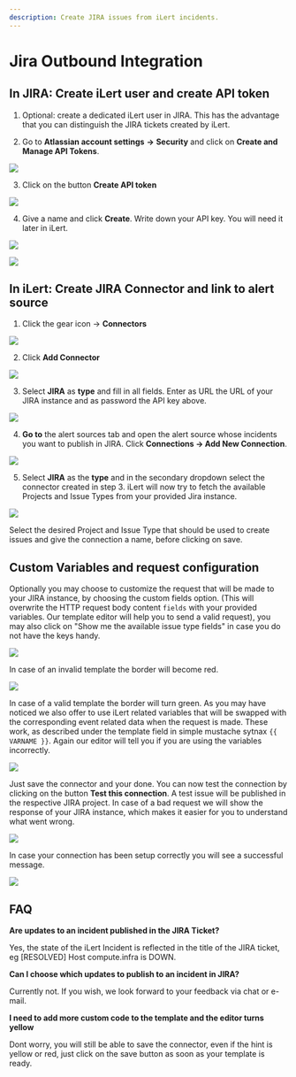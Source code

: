 ```yaml
---
description: Create JIRA issues from iLert incidents.
---
```


# Jira Outbound Integration

## In JIRA: Create iLert user and create API token <a id="jira-preparation"></a>

1. Optional: create a dedicated iLert user in JIRA. This has the advantage that you can distinguish the JIRA tickets created by iLert.

2. Go to **Atlassian account settings**  **→** **Security** and click on **Create and Manage API Tokens**.

![](../../.gitbook/assets/screenshot-2020-08-05-at-13.15.25.png)

3. Click on the button **Create API token**  

![](../../.gitbook/assets/ji2.png)

4. Give a name and click **Create**. Write down your API key. You will need it later in iLert.  

![](../../.gitbook/assets/ji3.png)

![](../../.gitbook/assets/ji4.png)

## In iLert: Create JIRA Connector and link to alert source <a id="create-alarm-source"></a>

1. Click the gear icon → **Connectors**

![](../../.gitbook/assets/ji5.png)

2. Click **Add Connector**

![](../../.gitbook/assets/ji6.png)

3. Select **JIRA** as **type** and fill in all fields. Enter as URL the URL of your JIRA instance and as password the API key above.

![](../../.gitbook/assets/ji7.png)

4. **Go to** the alert sources tab and open the alert source whose incidents you want to publish in JIRA. Click **Connections → Add New Connection**.

![](../../.gitbook/assets/ji8.png)

5. Select **JIRA** as the **type** and in the secondary dropdown select the connector created in step 3. iLert will now try to fetch the available Projects and Issue Types from your provided Jira instance.

![](../../.gitbook/assets/ji9.png)

Select the desired Project and Issue Type that should be used to create issues and give the connection a name, before clicking on save.

## Custom Variables and request configuration <a id="custom"></a>

Optionally you may choose to customize the request that will be made to your JIRA instance, by choosing the custom fields option. \(This will overwrite the HTTP request body content `fields` with your provided variables. Our template editor will help you to send a valid request\), you may also click on "Show me the available issue type fields" in case you do not have the keys handy.

![](../../.gitbook/assets/ji10.png)

In case of an invalid template the border will become red.

![](../../.gitbook/assets/ji11.png)

In case of a valid template the border will turn green. As you may have noticed we also offer to use iLert related variables that will be swapped with the corresponding event related data when the request is made. These work, as described under the template field in simple mustache sytnax `{{ VARNAME }}`. Again our editor will tell you if you are using the variables incorrectly.

![](../../.gitbook/assets/ji12.png)

Just save the connector and your done. You can now test the connection by clicking on the button **Test this connection**. A test issue will be published in the respective JIRA project. In case of a bad request we will show the response of your JIRA instance, which makes it easier for you to understand what went wrong.

![](../../.gitbook/assets/ji13.png)

In case your connection has been setup correctly you will see a successful message.

![](../../.gitbook/assets/ji14.png)

## FAQ <a id="faq"></a>

**Are updates to an incident published in the JIRA Ticket?**

Yes, the state of the iLert Incident is reflected in the title of the JIRA ticket, eg \[RESOLVED\] Host compute.infra is DOWN.

**Can I choose which updates to publish to an incident in JIRA?**

Currently not. If you wish, we look forward to your feedback via chat or e-mail.

**I need to add more custom code to the template and the editor turns yellow**

Dont worry, you will still be able to save the connector, even if the hint is yellow or red, just click on the save button as soon as your template is ready.

